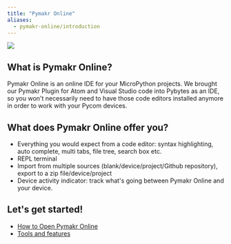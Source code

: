 ```yaml
---
title: "Pymakr Online"
aliases:
  - pymakr-online/introduction
---
```


![](/gitbook/assets/pymakr-online/pymakr-online.jpg)

## What is Pymakr Online?

Pymakr Online is an online IDE for your MicroPython projects. We brought our Pymakr Plugin for Atom and Visual Studio code into Pybytes as an IDE, so you won't necessarily need to have those code editors installed anymore in order to work with your Pycom devices.

## What does Pymakr Online offer you?

* Everything you would expect from a code editor: syntax highlighting, auto complete, multi tabs, file tree, search box etc.
* REPL terminal
* Import from multiple sources (blank/device/project/Github repository), export to a zip file/device/project
* Device activity indicator: track what's going between Pymakr Online and your device.

## Let's get started!

* [How to Open Pymakr Online](/pymakr-online/how-to-open)
* [Tools and features](/pymakr-online/toolsfeatures)

